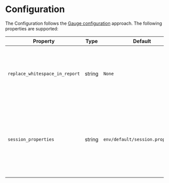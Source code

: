 # Configuration

The Configuration follows the [Gauge configuration](https://docs.gauge.org/configuration.html?os=linux&language=python&ide=vscode) approach.
The following properties are supported:

| Property | Type | Default | Description |
|--|--|--|--|
| `replace_whitespace_in_report` | string | `None` | The HTML report will cut multiple whitespace characters as well as leading and trailing whitespaces. This library cannot prevent that, but it can replace whitespace, f.i. by setting `replace_whitespace_in_report = •` |
| `session_properties` | string | `env/default/session.properties` | Session properties will be persisted in this file. They are then available over multiple test runs. This applies to:  <ul><li>`key`-parameters in steps, that look like "Store .. as \<key>" or "Save .. as \<key>"</li><li>CSRF response header values</li></ul> |
